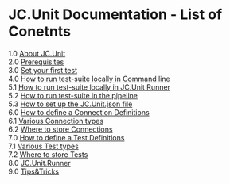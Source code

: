 # JC.Unit Documentation - List of Conetnts

1.0 [About JC.Unit](https://github.com/cernatery/JC.Tools/blob/main/JC.Unit/Documentation/1.%20About%20JC.Unit.md)  
2.0 [Prerequisites](https://github.com/cernatery/JC.Tools/blob/main/JC.Unit/Documentation/2.%20Prerequisites.md)  
3.0 [Set your first test](https://github.com/cernatery/JC.Tools/blob/main/JC.Unit/Documentation/3.%20Set%20your%20first%20test.md)  
4.0 [How to run test-suite locally in Command line](https://github.com/cernatery/JC.Tools/blob/main/JC.Unit/Documentation/4.%20How%20to%20run%20test-suite%20locally%20in%20Command%20line.md)  
5.1 [How to run test-suite locally in JC.Unit Runner](https://github.com/cernatery/JC.Tools/blob/main/JC.Unit/Documentation/5.%20How%20to%20run%20test-suite%20locally%20using%20JC.Unit.Runner.md)  
5.2 [How to run test-suite in the pipeline](https://github.com/cernatery/JC.Tools/blob/main/JC.Unit/Documentation/6.%20How%20to%20run%20test-suite%20in%20the%20pipeline.md)  
5.3 [How to set up the JC.Unit.json file](https://github.com/cernatery/JC.Tools/blob/main/JC.Unit/Documentation/7.%20How%20to%20setup%20the%20JC.Unit.json%20file.md)  
6.0 [How to define a Connection Definitions](https://github.com/cernatery/JC.Tools/blob/main/JC.Unit/Documentation/8.%20How%20to%20define%20a%20Connection%20Definitions.md)  
6.1 [Various Connection types](https://github.com/cernatery/JC.Tools/blob/main/JC.Unit/Documentation/9.%20Various%20Connection%20types.md)  
6.2 [Where to store Connections](https://github.com/cernatery/JC.Tools/blob/main/JC.Unit/Documentation/1.%20About%20JC.Unit.md)  
7.0 [How to define a Test Definitions](https://github.com/cernatery/JC.Tools/blob/main/JC.Unit/Documentation/1.%20About%20JC.Unit.md)  
7.1 [Various Test types](https://github.com/cernatery/JC.Tools/blob/main/JC.Unit/Documentation/12.%20Various%20Test%20types.md)  
7.2 [Where to store Tests](https://github.com/cernatery/JC.Tools/blob/main/JC.Unit/Documentation/13.%20Where%20to%20store%20Tests.md)  
8.0 [JC.Unit.Runner](https://github.com/cernatery/JC.Tools/blob/main/JC.Unit/Documentation/14.%20JC.Unit.Runner.md)  
9.0 [Tips&Tricks](https://github.com/cernatery/JC.Tools/blob/main/JC.Unit/Documentation/15.%20Tips%26Tricks.md)  